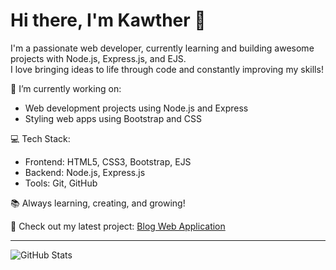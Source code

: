 # Hi there, I'm Kawther 👋

I'm a passionate web developer, currently learning and building awesome projects with Node.js, Express.js, and EJS.  
I love bringing ideas to life through code and constantly improving my skills!

🌱 I’m currently working on:
- Web development projects using Node.js and Express
- Styling web apps using Bootstrap and CSS

💻 Tech Stack:
- Frontend: HTML5, CSS3, Bootstrap, EJS
- Backend: Node.js, Express.js
- Tools: Git, GitHub

📚 Always learning, creating, and growing!

🔗 Check out my latest project: [Blog Web Application](https://github.com/kawther27/Blog-website)


---

![GitHub Stats](https://github-readme-stats.vercel.app/api?username=kawther27&show_icons=true&theme=default)

